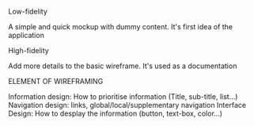 Low-fidelity

A simple and quick mockup with dummy content. It's first idea of the application

High-fidelity

Add more details to the basic wireframe. It's used as a documentation

ELEMENT OF WIREFRAMING

Information design: How to prioritise information (Title, sub-title, list...)
Navigation design: links, global/local/supplementary navigation
Interface Design: How to desplay the information (button, text-box, color...)
